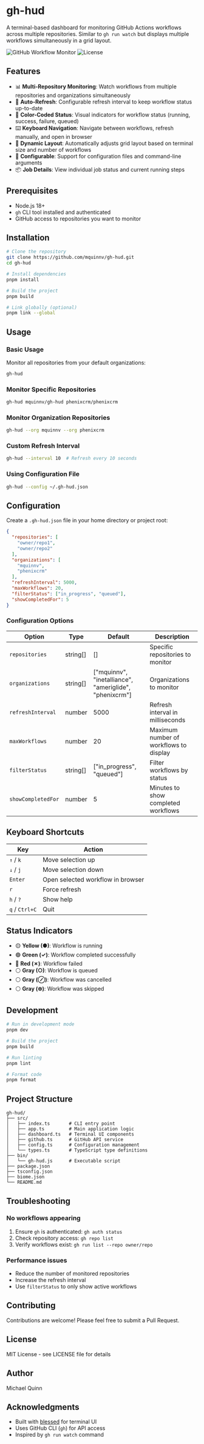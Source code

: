 # gh-hud

A terminal-based dashboard for monitoring GitHub Actions workflows across multiple repositories. Similar to `gh run watch` but displays multiple workflows simultaneously in a grid layout.

![GitHub Workflow Monitor](https://img.shields.io/badge/version-1.0.0-blue)
![License](https://img.shields.io/badge/license-MIT-green)

## Features

- 📊 **Multi-Repository Monitoring**: Watch workflows from multiple repositories and organizations simultaneously
- 🔄 **Auto-Refresh**: Configurable refresh interval to keep workflow status up-to-date
- 🎨 **Color-Coded Status**: Visual indicators for workflow status (running, success, failure, queued)
- ⌨️ **Keyboard Navigation**: Navigate between workflows, refresh manually, and open in browser
- 📐 **Dynamic Layout**: Automatically adjusts grid layout based on terminal size and number of workflows
- 🔧 **Configurable**: Support for configuration files and command-line arguments
- 📦 **Job Details**: View individual job status and current running steps

## Prerequisites

- Node.js 18+ 
- `gh` CLI tool installed and authenticated
- GitHub access to repositories you want to monitor

## Installation

```bash
# Clone the repository
git clone https://github.com/mquinnv/gh-hud.git
cd gh-hud

# Install dependencies
pnpm install

# Build the project
pnpm build

# Link globally (optional)
pnpm link --global
```

## Usage

### Basic Usage

Monitor all repositories from your default organizations:

```bash
gh-hud
```

### Monitor Specific Repositories

```bash
gh-hud mquinnv/gh-hud phenixcrm/phenixcrm
```

### Monitor Organization Repositories

```bash
gh-hud --org mquinnv --org phenixcrm
```

### Custom Refresh Interval

```bash
gh-hud --interval 10  # Refresh every 10 seconds
```

### Using Configuration File

```bash
gh-hud --config ~/.gh-hud.json
```

## Configuration

Create a `.gh-hud.json` file in your home directory or project root:

```json
{
  "repositories": [
    "owner/repo1",
    "owner/repo2"
  ],
  "organizations": [
    "mquinnv",
    "phenixcrm"
  ],
  "refreshInterval": 5000,
  "maxWorkflows": 20,
  "filterStatus": ["in_progress", "queued"],
  "showCompletedFor": 5
}
```

### Configuration Options

| Option | Type | Default | Description |
|--------|------|---------|-------------|
| `repositories` | string[] | [] | Specific repositories to monitor |
| `organizations` | string[] | ["mquinnv", "inetalliance", "ameriglide", "phenixcrm"] | Organizations to monitor |
| `refreshInterval` | number | 5000 | Refresh interval in milliseconds |
| `maxWorkflows` | number | 20 | Maximum number of workflows to display |
| `filterStatus` | string[] | ["in_progress", "queued"] | Filter workflows by status |
| `showCompletedFor` | number | 5 | Minutes to show completed workflows |

## Keyboard Shortcuts

| Key | Action |
|-----|--------|
| `↑` / `k` | Move selection up |
| `↓` / `j` | Move selection down |
| `Enter` | Open selected workflow in browser |
| `r` | Force refresh |
| `h` / `?` | Show help |
| `q` / `Ctrl+C` | Quit |

## Status Indicators

- 🟡 **Yellow (●)**: Workflow is running
- 🟢 **Green (✓)**: Workflow completed successfully
- 🔴 **Red (✗)**: Workflow failed
- ⚪ **Gray (○)**: Workflow is queued
- ⚪ **Gray (⊘)**: Workflow was cancelled
- ⚪ **Gray (⊜)**: Workflow was skipped

## Development

```bash
# Run in development mode
pnpm dev

# Build the project
pnpm build

# Run linting
pnpm lint

# Format code
pnpm format
```

## Project Structure

```
gh-hud/
├── src/
│   ├── index.ts       # CLI entry point
│   ├── app.ts         # Main application logic
│   ├── dashboard.ts   # Terminal UI components
│   ├── github.ts      # GitHub API service
│   ├── config.ts      # Configuration management
│   └── types.ts       # TypeScript type definitions
├── bin/
│   └── gh-hud.js      # Executable script
├── package.json
├── tsconfig.json
├── biome.json
└── README.md
```

## Troubleshooting

### No workflows appearing

1. Ensure `gh` is authenticated: `gh auth status`
2. Check repository access: `gh repo list`
3. Verify workflows exist: `gh run list --repo owner/repo`

### Performance issues

- Reduce the number of monitored repositories
- Increase the refresh interval
- Use `filterStatus` to only show active workflows

## Contributing

Contributions are welcome! Please feel free to submit a Pull Request.

## License

MIT License - see LICENSE file for details

## Author

Michael Quinn

## Acknowledgments

- Built with [blessed](https://github.com/chjj/blessed) for terminal UI
- Uses GitHub CLI (`gh`) for API access
- Inspired by `gh run watch` command
